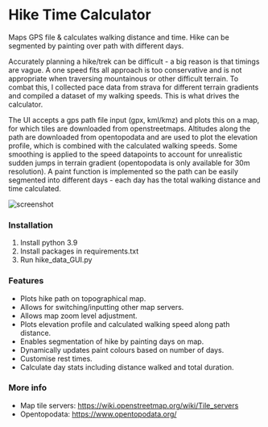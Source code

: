 # Hike Time Calculator
Maps GPS file &amp; calculates walking distance and time. Hike can be segmented by painting over path with different days.

Accurately planning a hike/trek can be difficult - a big reason is that timings are vague. A one speed fits all approach is too conservative and is not appropriate when traversing mountainous or other difficult terrain. To combat this, I collected pace data from strava for different terrain gradients and compiled a dataset of my walking speeds. This is what drives the calculator.

The UI accepts a gps path file input (gpx, kml/kmz) and plots this on a map, for which tiles are downloaded from openstreetmaps. Altitudes along the path are downloaded from opentopodata and are used to plot the elevation profile, which is combined with the calculated walking speeds. Some smoothing is applied to the speed datapoints to account for unrealistic sudden jumps in terrain gradient (opentopodata is only available for 30m resolution).
A paint function is implemented so the path can be easily segmented into different days - each day has the total walking distance and time calculated.

![screenshot](https://user-images.githubusercontent.com/79290428/157776701-76731c42-f395-44a4-b549-1a682448f0b6.png)

### Installation
1. Install python 3.9
2. Install packages in requirements.txt
3. Run hike_data_GUI.py

### Features
- Plots hike path on topographical map.
- Allows for switching/inputting other map servers.
- Allows map zoom level adjustment.
- Plots elevation profile and calculated walking speed along path distance.
- Enables segmentation of hike by painting days on map.
- Dynamically updates paint colours based on number of days.
- Customise rest times.
- Calculate day stats including distance walked and total duration.

### More info
- Map tile servers: https://wiki.openstreetmap.org/wiki/Tile_servers
- Opentopodata: https://www.opentopodata.org/

